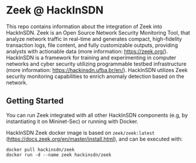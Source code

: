 # Zeek @ HackInSDN

This repo contains information about the integration of Zeek into HackInSDN. Zeek is an Open Source Network Security Monitoring Tool, that analyze network traffic in real-time and generates compact, high-fidelity transaction logs, file content, and fully customizable outputs, providing analysts with actionable data (more information: https://zeek.org/).
HackInSDN is a framework for training and experimenting in computer networks and cyber security utilizing programmable testbed infrastructure (more information: https://hackinsdn.ufba.br/en/).
HackInSDN utilizes Zeek security monitoring capabilities to enrich anomaly detection based on the network.

## Getting Started

You can run Zeek integrated with all other HackInSDN components (e.g, by instantiating it on Mininet-Sec) or running with Docker.

HackInSDN Zeek docker image is based on `zeek/zeek:latest` (https://docs.zeek.org/en/master/install.html), and can be executed with:

```
docker pull hackinsdn/zeek
docker run -d --name zeek hackinsdn/zeek
```
